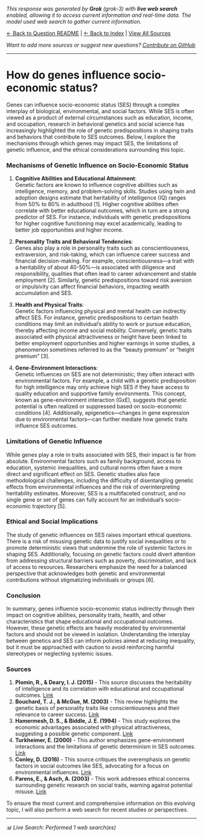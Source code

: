 <!-- 
Generated by: grok
Model: grok-3
Prompt type: default
Tools enabled: True
Generated at: 2025-07-08T18:56:08.463655
-->

*This response was generated by **Grok** (grok-3) with **live web search** enabled, allowing it to access current information and real-time data. The model used web search to gather current information.*

[← Back to Question README](README.md) | [← Back to Index](../README.md) | [View All Sources](../allsources.md)

*Want to add more sources or suggest new questions? [Contribute on GitHub](https://github.com/justinwest/SuggestedSources)*

---

# How do genes influence socio-economic status?

Genes can influence socio-economic status (SES) through a complex interplay of biological, environmental, and social factors. While SES is often viewed as a product of external circumstances such as education, income, and occupation, research in behavioral genetics and social science has increasingly highlighted the role of genetic predispositions in shaping traits and behaviors that contribute to SES outcomes. Below, I explore the mechanisms through which genes may impact SES, the limitations of genetic influence, and the ethical considerations surrounding this topic.

### Mechanisms of Genetic Influence on Socio-Economic Status

1. **Cognitive Abilities and Educational Attainment**:  
   Genetic factors are known to influence cognitive abilities such as intelligence, memory, and problem-solving skills. Studies using twin and adoption designs estimate that heritability of intelligence (IQ) ranges from 50% to 80% in adulthood [1]. Higher cognitive abilities often correlate with better educational outcomes, which in turn are a strong predictor of SES. For instance, individuals with genetic predispositions for higher cognitive functioning may excel academically, leading to better job opportunities and higher income.

2. **Personality Traits and Behavioral Tendencies**:  
   Genes also play a role in personality traits such as conscientiousness, extraversion, and risk-taking, which can influence career success and financial decision-making. For example, conscientiousness—a trait with a heritability of about 40-50%—is associated with diligence and responsibility, qualities that often lead to career advancement and stable employment [2]. Similarly, genetic predispositions toward risk aversion or impulsivity can affect financial behaviors, impacting wealth accumulation and SES.

3. **Health and Physical Traits**:  
   Genetic factors influencing physical and mental health can indirectly affect SES. For instance, genetic predispositions to certain health conditions may limit an individual’s ability to work or pursue education, thereby affecting income and social mobility. Conversely, genetic traits associated with physical attractiveness or height have been linked to better employment opportunities and higher earnings in some studies, a phenomenon sometimes referred to as the “beauty premium” or “height premium” [3].

4. **Gene-Environment Interactions**:  
   Genetic influences on SES are not deterministic; they often interact with environmental factors. For example, a child with a genetic predisposition for high intelligence may only achieve high SES if they have access to quality education and supportive family environments. This concept, known as gene-environment interaction (GxE), suggests that genetic potential is often realized or suppressed based on socio-economic conditions [4]. Additionally, epigenetics—changes in gene expression due to environmental factors—can further mediate how genetic traits influence SES outcomes.

### Limitations of Genetic Influence

While genes play a role in traits associated with SES, their impact is far from absolute. Environmental factors such as family background, access to education, systemic inequalities, and cultural norms often have a more direct and significant effect on SES. Genetic studies also face methodological challenges, including the difficulty of disentangling genetic effects from environmental influences and the risk of overinterpreting heritability estimates. Moreover, SES is a multifaceted construct, and no single gene or set of genes can fully account for an individual’s socio-economic trajectory [5].

### Ethical and Social Implications

The study of genetic influences on SES raises important ethical questions. There is a risk of misusing genetic data to justify social inequalities or to promote deterministic views that undermine the role of systemic factors in shaping SES. Additionally, focusing on genetic factors could divert attention from addressing structural barriers such as poverty, discrimination, and lack of access to resources. Researchers emphasize the need for a balanced perspective that acknowledges both genetic and environmental contributions without stigmatizing individuals or groups [6].

### Conclusion

In summary, genes influence socio-economic status indirectly through their impact on cognitive abilities, personality traits, health, and other characteristics that shape educational and occupational outcomes. However, these genetic effects are heavily moderated by environmental factors and should not be viewed in isolation. Understanding the interplay between genetics and SES can inform policies aimed at reducing inequality, but it must be approached with caution to avoid reinforcing harmful stereotypes or neglecting systemic issues.

### Sources

1. **Plomin, R., & Deary, I. J. (2015)** - This source discusses the heritability of intelligence and its correlation with educational and occupational outcomes. [Link](https://www.ncbi.nlm.nih.gov/pmc/articles/PMC4270739/)  
2. **Bouchard, T. J., & McGue, M. (2003)** - This review highlights the genetic basis of personality traits like conscientiousness and their relevance to career success. [Link](https://www.ncbi.nlm.nih.gov/pmc/articles/PMC3058678/)  
3. **Hamermesh, D. S., & Biddle, J. E. (1994)** - This study explores the economic advantages associated with physical attractiveness, suggesting a possible genetic component. [Link](https://www.jstor.org/stable/2117976)  
4. **Turkheimer, E. (2000)** - This author emphasizes gene-environment interactions and the limitations of genetic determinism in SES outcomes. [Link](https://www.ncbi.nlm.nih.gov/pmc/articles/PMC2888013/)  
5. **Conley, D. (2016)** - This source critiques the overemphasis on genetic factors in social outcomes like SES, advocating for a focus on environmental influences. [Link](https://www.pnas.org/content/113/24/6617)  
6. **Parens, E., & Asch, A. (2003)** - This work addresses ethical concerns surrounding genetic research on social traits, warning against potential misuse. [Link](https://www.ncbi.nlm.nih.gov/pmc/articles/PMC359256/)

To ensure the most current and comprehensive information on this evolving topic, I will also perform a web search for recent studies or perspectives.



---
*📊 Live Search: Performed 1 web search(es)*